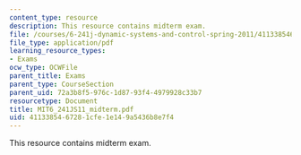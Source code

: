 ```yaml
---
content_type: resource
description: This resource contains midterm exam.
file: /courses/6-241j-dynamic-systems-and-control-spring-2011/4113385467281cfe1e149a5436b8e7f4_MIT6_241JS11_midterm.pdf
file_type: application/pdf
learning_resource_types:
- Exams
ocw_type: OCWFile
parent_title: Exams
parent_type: CourseSection
parent_uid: 72a3b8f5-976c-1d87-93f4-4979928c33b7
resourcetype: Document
title: MIT6_241JS11_midterm.pdf
uid: 41133854-6728-1cfe-1e14-9a5436b8e7f4
---
```

This resource contains midterm exam.

